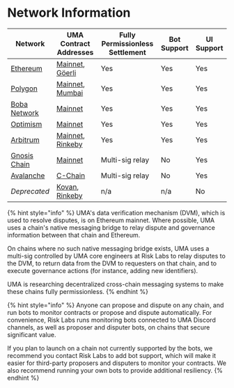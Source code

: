 # Network Information

| Network                                      | UMA Contract Addresses                                                                                                                                                                              | Fully Permissionless Settlement | Bot Support | UI Support |
| -------------------------------------------- | --------------------------------------------------------------------------------------------------------------------------------------------------------------------------------------------------- | ------------------------------- | ----------- | ---------- |
| [Ethereum](https://ethereum.org/)            | [Mainnet](https://github.com/UMAprotocol/protocol/blob/master/packages/core/networks/1.json), [Göerli](https://github.com/UMAprotocol/protocol/blob/master/packages/core/networks/5.json)           | Yes                             | Yes         | Yes        |
| [Polygon](https://polygon.technology/)       | [Mainnet](https://github.com/UMAprotocol/protocol/blob/master/packages/core/networks/137.json), [Mumbai](https://github.com/UMAprotocol/protocol/blob/master/packages/core/networks/80001.json)     | Yes                             | Yes         | Yes        |
| [Boba Network](https://boba.network/)        | [Mainnet](https://github.com/UMAprotocol/protocol/blob/master/packages/core/networks/288.json)                                                                                                      | Yes                             | Yes         | Yes        |
| [Optimism](https://www.optimism.io/)         | [Mainnet](https://github.com/UMAprotocol/protocol/blob/master/packages/core/networks/10.json)                                                                                                       | Yes                             | Yes         | Yes        |
| [Arbitrum](https://arbitrum.io/)             | [Mainnet](https://github.com/UMAprotocol/protocol/blob/master/packages/core/networks/42161.json), [Rinkeby](https://github.com/UMAprotocol/protocol/blob/master/packages/core/networks/421611.json) | Yes                             | Yes         | Yes        |
| [Gnosis Chain](https://www.gnosischain.com/) | [Mainnet](https://github.com/UMAprotocol/protocol/blob/master/packages/core/networks/100.json)                                                                                                      | Multi-sig relay                 | No          | Yes        |
| [Avalanche](https://www.avax.network/)       | [C-Chain](https://github.com/UMAprotocol/protocol/blob/master/packages/core/networks/43114.json)                                                                                                    | Multi-sig relay                 | No          | Yes        |
| _Deprecated_                                 | [Kovan](https://github.com/UMAprotocol/protocol/blob/master/packages/core/networks/42.json), [Rinkeby](https://github.com/UMAprotocol/protocol/blob/master/packages/core/networks/4.json)           | n/a                             | n/a         | No         |

{% hint style="info" %}
UMA's data verification mechanism (DVM), which is used to resolve disputes, is on Ethereum mainnet. Where possible, UMA uses a chain's native messaging bridge to relay dispute and governance information between that chain and Ethereum.

On chains where no such native messaging bridge exists, UMA uses a multi-sig controlled by UMA core engineers at Risk Labs to relay disputes to the DVM, to return data from the DVM to requesters on that chain, and to execute governance actions (for instance, adding new identifiers).

UMA is researching decentralized cross-chain messaging systems to make these chains fully permissionless.
{% endhint %}

{% hint style="info" %}
Anyone can propose and dispute on any chain, and run bots to monitor contracts or propose and dispute automatically. For convenience, Risk Labs runs monitoring bots connected to UMA Discord channels, as well as proposer and disputer bots, on chains that secure significant value.

If you plan to launch on a chain not currently supported by the bots, we recommend you contact Risk Labs to add bot support, which will make it easier for third-party proposers and disputers to monitor your contracts. We also recommend running your own bots to provide additional resiliency.
{% endhint %}
